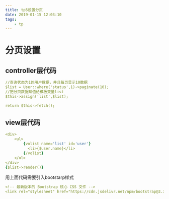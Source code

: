 ```yaml
---
title: tp5设置分页
date: 2019-01-15 12:03:10
tags:
    - tp
---
```


分页设置
==
## controller层代码

```yaml
//查询状态为1的用户数据，并且每页显示10数据
$list = User::where('status',1)->paginate(10);
//把分页数据赋值给模板变量list
$this->assign('list',$list);

return $this->fetch();

```
## view层代码

```yaml
<div>
    <ul>
        {volist name='list' id='user'}
          <li>{$user.name}</li>
        {/volist}
    </ul>
</div>
{$list->render()}
```

用上面代码需要引入bootstarp样式
```yaml
<!-- 最新版本的 Bootstrap 核心 CSS 文件 -->
<link rel="stylesheet" href="https://cdn.jsdelivr.net/npm/bootstrap@3.3.7/dist/css/bootstrap.min.css" integrity="sha384-BVYiiSIFeK1dGmJRAkycuHAHRg32OmUcww7on3RYdg4Va+PmSTsz/K68vbdEjh4u" crossorigin="anonymous">
```


